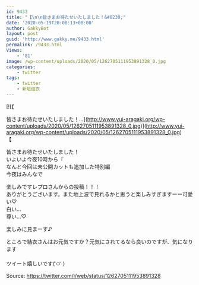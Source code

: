 ```yaml
---
id: 9433
title: "【\n\n皆さまお待たせいたしました！&#8230;"
date: '2020-05-19T20:00:13+08:00'
author: GakkyBot
layout: post
guid: 'http://www.gakky.me/9433.html'
permalink: /9433.html
Views:
    - '81'
image: /wp-content/uploads/2020/05/1262705111953891328_0.jpg
categories:
    - twitter
tags:
    - twitter
    - 新垣结衣
---
```


[![【

皆さまお待たせいたしました！...](http://www.yui-aragaki.org/wp-content/uploads/2020/05/1262705111953891328_0.jpg)](http://www.yui-aragaki.org/wp-content/uploads/2020/05/1262705111953891328_0.jpg)  
【

皆さまお待たせいたしました！  
いよいよ今夜10時から『  
なんと今回は未公開カットも追加した特別編  
今夜はみんなで

楽しみですレプロさんからの投稿！！！  
ありがとうございます。また地上波で見れるかと思うと楽しみすぎますーー可愛い♡  
白い…  
尊い…♡

楽しみに見まーす♪

ところで結衣さんはお元気ですか？元気にされてるなら良いのですが、気になります

ツイート嬉しいです( ᷇࿀ ᷆ )  
Source: <https://twitter.com/i/web/status/1262705111953891328>
